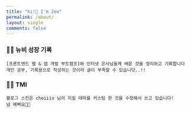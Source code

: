 ```yaml
---
title: "hi!👋 I'm 2eo"
permalink: /about/
layout: single
comments: false
---
```


### 🤸‍♀️ 뉴비 성장 기록

    [프론트엔드 웹 & 앱 개발 부트캠프]와 인터넷 은사님들께 배운 것을 정리하고 기록합니다
    개인 공부, 기록용으로 작성하는 것이라 글이 부족할 수 있습니닷..!!

### 🤸‍♂️ TMI 

    블로그 스킨은 choiiis 님이 지킬 테마를 커스텀 한 것을 수정해서 쓰고 있습니다!
    넘 예뻐요🫶🫶